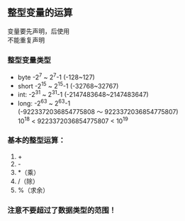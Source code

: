 ## 整型变量的运算
变量要先声明，后使用  
不能重复声明  

### 整型变量类型
* byte -2<sup>7</sup> ~ 2<sup>7</sup>-1 (-128~127)  
* short -2<sup>15</sup> ~ 2<sup>15</sup>-1 (-32768~32767)  
* int: -2<sup>31</sup> ~ 2<sup>31</sup>-1 (-2147483648~2147483647)  
* long: -2<sup>63</sup> ~ 2<sup>63</sup>-1   
(-9223372036854775808 ～ 9223372036854775807)  
10<sup>18</sup> < 9223372036854775807 < 10<sup>19</sup>  

### 基本的整型运算：  
1. \+  
2. \-  
3. *（乘）
4. /（除）
5. %（求余）
### 注意不要超过了数据类型的范围！

